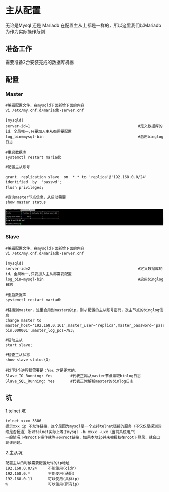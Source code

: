# 主从配置

无论是Mysql 还是 Mariadb 在配置主从上都是一样的，所以这里我们以Mariadb为作为实际操作范例

## 准备工作

需要准备2台安装完成的数据库机器

## 配置

### Master

```
#编辑配置文件，在mysqld下面新增下面的内容
vi /etc/my.cnf.d/mariadb-server.cnf

[mysqld]
server-id=1                                                #定义数据库的id，全局唯一,只要加入主从都需要配置
log_bin=mysql-bin                                          #启用binglog日志

#重启数据库
systemctl restart mariadb 
```

```
#配置主从账号

grant  replication slave  on  *.* to 'replica'@'192.168.0.0/24'   identified  by  'passwd';
flush privileges;
```

```
#查询master节点信息，从启动需要
show master status
```

![image-20240102103414805](.Master-Slave/image-20240102103414805.png)

### Slave

```
#编辑配置文件，在mysqld下面新增下面的内容
vi /etc/my.cnf.d/mariadb-server.cnf

[mysqld]
server-id=2                                                #定义数据库的id，全局唯一,只要加入主从都需要配置
log_bin=mysql-bin                                          #启用binglog日志

#重启数据库
systemctl restart mariadb 
```

```
#链接到master，这里会用到master的ip，刚才配置的主从账号密码，及主节点的binglog信息
change master to master_host='192.168.0.161',master_user='replica',master_password='passwd',master_log_file='master-bin.000001',master_log_pos=783;
```

```
#启动主从
start slave;
```

 ```
 #检查主从状态
 show slave status\G;
 
 #以下2个进程都需要是：Yes 才是正常的。
 Slave_IO_Running: Yes        #代表正常从master节点读取binlog日志
 Slave_SQL_Running: Yes       #代表正常解析master的binlog日志
 ```

 ## 坑

1.telnet 坑

```
telnet xxxx 3306 
提示xxx ip 不允许链接，这个是因为mysql是一个支持telnet链接的服务（不仅仅是探测网络是否畅通）所以telnet实际上等于mysql -h xxxx -uxx（当前系统用户）
一般情况下在root下操作就等于用root链接，如果本地ip并未被授权在root下登录，就会出现该问题。
```

2.主从坑

```
配置主从的时候需要配置允许的ip地址
192.168.0.0/24     不能使用(cidr)
192.168.0.*        不能使用(通配)
192.168.0.11       可以使用(具体ip)
%                  可以使用(所有ip)
```



